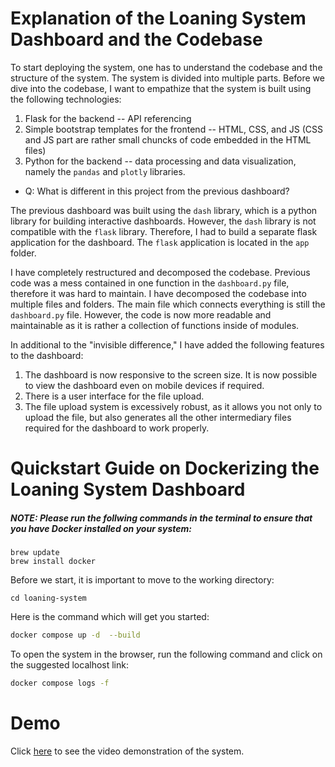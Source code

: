 # Explanation of the Loaning System Dashboard and the Codebase

To start deploying the system, one has to understand the codebase and the structure of the system. The system is divided into multiple parts. Before we dive into the codebase, I want to empathize that the system is built using the following technologies:

1. Flask for the backend -- API referencing
2. Simple bootstrap templates for the frontend -- HTML, CSS, and JS (CSS and JS part are rather small chuncks of code embedded in the HTML files)
3. Python for the backend -- data processing and data visualization, namely the `pandas` and `plotly` libraries.

- Q: What is different in this project from the previous dashboard?

The previous dashboard was built using the `dash` library, which is a python library for building interactive dashboards. However, the `dash` library is not compatible with the `flask` library. Therefore, I had to build a separate flask application for the dashboard. The `flask` application is located in the `app` folder.

I have completely restructured and decomposed the codebase. Previous code was a mess contained in one function in the `dashboard.py` file, therefore it was hard to maintain. I have decomposed the codebase into multiple files and folders. The main file which connects everything is still the `dashboard.py` file. However, the code is now more readable and maintainable as it is rather a collection of functions inside of modules.

In additional to the "invisible difference," I have added the following features to the dashboard:

1. The dashboard is now responsive to the screen size. It is now possible to view the dashboard even on mobile devices if required.
2. There is a user interface for the file upload.
3. The file upload system is excessively robust, as it allows you not only to upload the file, but also generates all the other intermediary files required for the dashboard to work properly.

# Quickstart Guide on Dockerizing the Loaning System Dashboard

##### NOTE: Please run the follwing commands in the terminal to ensure that you have Docker installed on your system:

```
brew update
brew install docker
```

Before we start, it is important to move to the working directory:

```
cd loaning-system
```

Here is the command which will get you started:

```bash
docker compose up -d  --build
```

To open the system in the browser, run the following command and click on the suggested localhost link:

```bash
docker compose logs -f
```

# Demo

Click [here](https://drive.google.com/file/d/1UKXMfQVqtk0NGlanh6DNLxfgmebsqEZ0/view?usp=sharing) to see the video demonstration of the system.
